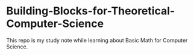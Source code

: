 # Building-Blocks-for-Theoretical-Computer-Science
This repo is my study note while learning about Basic Math for Computer Science.

